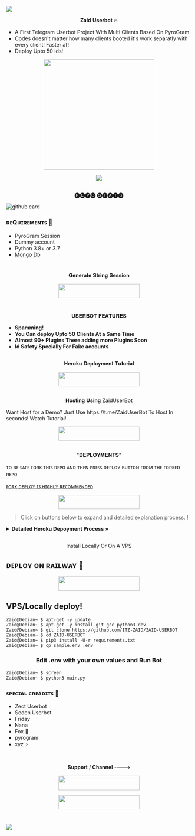 <img src="https://user-images.githubusercontent.com/73097560/115834477-dbab4500-a447-11eb-908a-139a6edaec5c.gif">

<p align="center">𝐙𝐚𝐢𝐝 𝐔𝐬𝐞𝐫𝐛𝐨𝐭 🔥 </p>

- A First Telegram Userbot Project With Multi Clients Based On PyroGram
- Codes doesn't matter how many clients booted it's work separatly with every client! Faster af!
- Deploy Upto 50 Ids!

<p align="center"><a href="https://t.me/TheUpdatesChannel"><img src="https://telegra.ph/file/723d8ef9fb7e721135221.jpg" width="300"></a></p>
<p align="center">
    <a href="https://www.python.org/" alt="made-with-python"> <img src="https://img.shields.io/badge/Made%20with-Python-black.svg?style=flat-square&logo=python&logoColor=blue&color=red" /></a>

##
<p align="center"> 🅡🅔🅟🅞 🅢🅣🅐🅣🅢 </p>


![github card](https://github-readme-stats.vercel.app/api/pin/?username=ITZ-ZAID&repo=ZAID-USERBOT&theme=dark)

<h3>ʀᴇQᴜɪʀᴇᴍᴇɴᴛꜱ 📝</h3>

- PyroGram Session
- Dummy account
- Python 3.8+ or 3.7
- [Mongo Db](https://youtu.be/mnvjt_a5JYA)

#

<p align="center">𝐆𝐞𝐧𝐞𝐫𝐚𝐭𝐞 𝐒𝐭𝐫𝐢𝐧𝐠 𝐒𝐞𝐬𝐬𝐢𝐨𝐧</p>

<p align="center"><a href="https://replit.com/@Itz-zaid/Generator"> <img src="https://img.shields.io/badge/String%20Session-black?style=for-the-badge&logo=replit" width="220" height="38.45"/></a></p>


#


## 
<p align="center">𝐔𝐒𝐄𝐑𝐁𝐎𝐓 𝐅𝐄𝐀𝐓𝐔𝐑𝐄𝐒 </p>


- **Spamming!**
- **You Can deploy Upto 50 Clients At a Same Time**
- **Almost 90+ Plugins There adding more Plugins Soon**
- **Id Safety Specially For Fake accounts**

##
<p align="center">𝐇𝐞𝐫𝐨𝐤𝐮 𝐃𝐞𝐩𝐥𝐨𝐲𝐦𝐞𝐧𝐭 𝐓𝐮𝐭𝐨𝐫𝐢𝐚𝐥</p>

<p align="center"><a href="https://youtu.be/nQAyresJTC0"> <img src="https://img.shields.io/badge/Youtube%20Deploy-red?style=for-the-badge&logo=youtube" width="220" height="38.45"/></a></p>

##
<p align="center">𝐇𝐨𝐬𝐭𝐢𝐧𝐠 𝐔𝐬𝐢𝐧𝐠 ZaidUserBot</p>
Want Host for a Demo? Just Use https://t.me/ZaidUserBot To Host In seconds!
Watch Tutorial!
<p align="center"><a href="https://youtu.be/uFYUAc89cSU"> <img src="https://img.shields.io/badge/ZaidUserBot%20Deploy-red?style=for-the-badge&logo=youtube" width="220" height="38.45"/></a></p>

## 
<p align="center"> "𝐃𝐄𝐏𝐋𝐎𝐘𝐌𝐄𝐍𝐓𝐒"</p>

ᴛᴏ ʙᴇ ꜱᴀꜰᴇ ꜰᴏʀᴋ ᴛʜɪꜱ ʀᴇᴘᴏ ᴀɴᴅ ᴛʜᴇɴ ᴘʀᴇꜱꜱ ᴅᴇᴘʟᴏʏ ʙᴜᴛᴛᴏɴ ꜰʀᴏᴍ ᴛʜᴇ ꜰᴏʀᴋᴇᴅ ʀᴇᴘᴏ 

[ꜰᴏʀᴋ ᴅᴇᴘʟᴏʏ ɪꜱ ʜɪɢʜʟʏ ʀᴇᴄᴏᴍᴍᴇɴᴅᴇᴅ](https://telegra.ph/file/5bcf79f948ca06030640c.mp4)

<p align="center"><a href="https://heroku.com/deploy"> <img src="https://img.shields.io/badge/Deploy%20On%20Heroku-pink?style=for-the-badge&logo=heroku" width="220" height="38.45"/></a></p>


> Click on buttons below to expand and  detailed explanation process. !


<details>
    <summary><b> Detailed Heroku Depoyment Process » </b></summary>

<img src="https://telegra.ph/file/97e6de197eba98d2caba5.jpg" align="right" width="350" height="700"/>

### 🚀 Deploy Process
- Click on the deploy button above and login to your [heroku account](https://heroku.com/login) .
- Fill your values there.
- If you don't know how to get config vars : [Please refer here](https://github.com/ITZ-ZAID/Zaid-Vc-Player/blob/main/sample.env)
- Make sure you fill correct values.
- Click on **Deploy** button.
- Please wait till the app gets deployed on heroku. Deploying can take upto **2-3 mins**..
- When your app is successfully deployed, click on **Manage App** button.


### 🚀 Booting Process
- Search for **Resources** Tab inside your app. ( Check Image for more details)
- Click on the **Pencil Icon** under resources section.
- Turn **on** the **switch** present there near pencil icon.
- Congrats your Music Bot is now **Booting**.


### 🚀 Checking Logs
- After Turning on your booting .
- Click on the **More Button** present at top right corner .
- Click on the **View Logs** button from the drop down menu.
- You check your logs there!
- Click on save button there at bottom to save your logs and forward it to us on [@TheSupportChat](https://t.me/TheSupportChat) if you face any problem

</details>


##
<p align="center">
   Install Locally Or On A VPS
</p>

## ᴅᴇᴘʟᴏʏ ᴏɴ ʀᴀɪʟᴡᴀʏ 🚄

<p align="center"><a href="https://railway.app/new/template?template=https://github.com/xiloram/ZAID-USERBOT/Railway-Deploy&envs=STRING_SESSION5,STRING_SESSION4,STRING_SESSION3,STRING_SESSION2,STRING_SESSION1,DATABASE_URL,API_ID,API_HASH,SUDO_USERS,MONGO_DB"> <img src="https://img.shields.io/badge/Deploy%20To%20Railway-black?style=for-the-badge&logo=railway" width="220" height="38.45"/></a></p>

## VPS/Locally deploy!
```console
Zaid@Debian~ $ apt-get -y update
Zaid@Debian~ $ apt-get -y install git gcc python3-dev
Zaid@Debian~ $ git clone https://github.com/ITZ-ZAID/ZAID-USERBOT
Zaid@Debian~ $ cd ZAID-USERBOT
Zaid@Debian~ $ pip3 install -U-r requirements.txt
Zaid@Debian~ $ cp sample.env .env
```

<h3 align="center">
   Edit <b>.env</b> with your own values and Run Bot
</h3>

```console
Zaid@Debian~ $ screen
Zaid@Debian~ $ python3 main.py
```

### ꜱᴘᴇᴄɪᴀʟ ᴄʀᴇᴀᴅɪᴛꜱ 💖
- Zect Userbot
- Seden Userbot
- Friday
- Nana
- Fox 🦊
- pyrogram
- xyz ⚡

#

<p align="center">𝐒𝐮𝐩𝐩𝐨𝐫𝐭 / 𝐂𝐡𝐚𝐧𝐧𝐞𝐥 ----> </p>

<p align="center"><a href="https://t.me/TheSupportChat"><img src="https://img.shields.io/badge/ᴛᴇʟᴇɢʀᴀᴍ-𝐒𝐮𝐩𝐩𝐨𝐫𝐭-black?&style=for-the-badge&logo=telegram" width="220" height="38.45"></a></p>
<p align="center"><a href="https://t.me/TheUpdatesChannel"><img src="https://img.shields.io/badge/ᴛᴇʟᴇɢʀᴀᴍ-𝐔𝐩𝐝𝐚𝐭𝐞𝐬-black?&style=for-the-badge&logo=telegram" width="220" height="38.45"></a></p>

#
<img src="https://user-images.githubusercontent.com/73097560/115834477-dbab4500-a447-11eb-908a-139a6edaec5c.gif">
